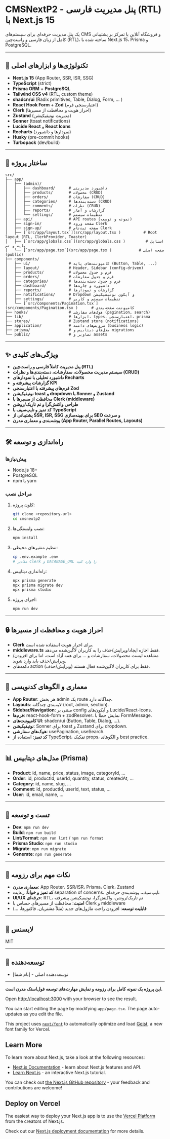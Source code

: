 # CMSNextP2 - پنل مدیریت فارسی (RTL) با Next.js 15

یک پنل مدیریت حرفه‌ای برای سیستم‌های CMS و فروشگاه آنلاین با تمرکز بر پشتیبانی کامل از زبان فارسی و راست‌چین (RTL)، ساخته شده با Next.js 15، Prisma و PostgreSQL.

---

## 🚀 تکنولوژی‌ها و ابزارهای اصلی

- **Next.js 15** (App Router, SSR, ISR, SSG)
- **TypeScript** (strict)
- **Prisma ORM** + **PostgreSQL**
- **Tailwind CSS v4** (RTL, custom theme)
- **shadcn/ui** (Radix primitives, Table, Dialog, Form, ... )
- **React Hook Form** + **Zod** (اعتبارسنجی فرم)
- **Clerk** (احراز هویت و محافظت از مسیرها)
- **Zustand** (مدیریت نوتیفیکیشن)
- **Sonner** (toast notifications)
- **Lucide React** و **React Icons**
- **Recharts** (نمودارها و داشبورد)
- **Husky** (pre-commit hooks)
- **Turbopack** (dev/build)

---

## 📁 ساختار پروژه

```
src/
├── app/
│   ├── (admin)/
│   │   ├── dashboard/      # داشبورد مدیریتی
│   │   ├── products/       # محصولات (CRUD)
│   │   ├── orders/         # سفارشات (CRUD)
│   │   ├── categories/     # دسته‌بندی‌ها (CRUD)
│   │   ├── comments/       # نظرات (CRUD)
│   │   ├── reports/        # گزارشات و آمار
│   │   └── settings/       # تنظیمات سیستم
│   ├── api/                # API routes (نمونه و توسعه)
│   ├── sign-in/            # صفحه ورود Clerk
│   ├── sign-up/            # صفحه ثبت‌نام Clerk
│   ├── [`src/app/layout.tsx`](src/app/layout.tsx )          # Root layout (RTL, ClerkProvider, Toaster)
│   ├── [`src/app/globals.css`](src/app/globals.css )         # استایل پایه و تم
│   └── [`src/app/page.tsx`](src/app/page.tsx )            # صفحه اصلی (public)
├── components/
│   ├── ui/                 # کامپوننت‌های پایه (Button, Table, ...)
│   ├── layout/             # Header, Sidebar (config-driven)
│   ├── products/           # فرم و جدول محصولات
│   ├── orders/             # فرم و جدول سفارشات
│   ├── categories/         # فرم و جدول دسته‌بندی‌ها
│   ├── dashboard/          # داشبورد و چارت‌ها
│   ├── reports/            # گزارشات و نمودارها
│   ├── notifications/      # Dropdown و آیکون نوتیفیکیشن
│   ├── settings/           # تنظیمات سیستم و کاربر
│   └── [`src/components/Pagination.tsx`](src/components/Pagination.tsx )      # کامپوننت صفحه‌بندی
├── hooks/                  # هوک‌های سفارشی (pagination, search)
├── lib/                    # ابزارها، types، اعتبارسنجی، prisma
├── stores/                 # Zustand store (notifications)
├── application/            # سرویس‌های دامنه (business logic)
├── prisma/                 # مدل‌های دیتابیس و migrations
└── public/                 # تصاویر و assets
```

---

## ✨ ویژگی‌های کلیدی

- **پنل مدیریت کاملاً فارسی و راست‌چین (RTL)**
- **سیستم مدیریت محصولات، سفارشات، دسته‌بندی‌ها و نظرات (CRUD)**
- **داشبورد تحلیلی با نمودارهای Recharts**
- **گزارشات پیشرفته و KPI**
- **فرم‌های پیشرفته با اعتبارسنجی Zod**
- **نوتیفیکیشن toast و dropdown با Sonner و Zustand**
- **محافظت از مسیرها با Clerk (middleware)**
- **طراحی واکنش‌گرا و تم تاریک/روشن**
- **کد تمیز و تایپ‌سیف با TypeScript**
- **پشتیبانی از SSR, ISR, SSG برای بهینه‌سازی SEO و سرعت**
- **پوشه‌بندی و معماری مدرن (App Router, Parallel Routes, Layouts)**

---

## 🛠 راه‌اندازی و توسعه

### پیش‌نیازها

- Node.js 18+
- PostgreSQL
- npm یا yarn

### مراحل نصب

1. کلون پروژه:

   ```bash
   git clone <repository-url>
   cd cmsnextp2
   ```

2. نصب وابستگی‌ها:

   ```bash
   npm install
   ```

3. تنظیم متغیرهای محیطی:

   ```bash
   cp .env.example .env
   # مقادیر Clerk و DATABASE_URL را وارد کنید
   ```

4. راه‌اندازی دیتابیس:

   ```bash
   npx prisma generate
   npx prisma migrate dev
   npx prisma studio
   ```

5. اجرای پروژه:
   ```bash
   npm run dev
   ```

---

## 🔒 احراز هویت و محافظت از مسیرها

- **Clerk** برای احراز هویت استفاده شده است.
- **middleware.ts** فقط اجازه ایجاد/ویرایش/حذف را به کاربران لاگین‌شده می‌دهد.
- مشاهده لیست محصولات، سفارشات و ... برای همه آزاد است، اما برای افزودن/ویرایش/حذف باید وارد شوید.
- دکمه‌های action (ویرایش/حذف) فقط برای کاربران لاگین‌شده فعال هستند.

---

## 🧩 معماری و الگوهای کدنویسی

- **App Router**: هر بخش admin یک route جداگانه دارد.
- **Layouts**: لایه‌بندی چندگانه (root, admin, section).
- **Sidebar/Navigation**: مبتنی بر config و آیکون‌های Lucide/React-Icons.
- **فرم‌ها**: react-hook-form + zodResolver، نمایش خطا با FormMessage.
- **کامپوننت‌های UI**: shadcn/ui (Button, Table, Dialog, ...).
- **نوتیفیکیشن**: Sonner برای toast و Zustand برای dropdown.
- **هوک‌های سفارشی**: usePagination, useSearch.
- **کد تمیز**: استفاده از TypeScript، تفکیک props، و الگوهای best practice.

---

## 📊 مدل‌های دیتابیس (Prisma)

- **Product**: id, name, price, status, image, categoryId, ...
- **Order**: id, productId, userId, quantity, status, createdAt, ...
- **Category**: id, name, slug, ...
- **Comment**: id, productId, userId, text, status, ...
- **User**: id, email, name, ...

---

## 🧪 تست و توسعه

- **Dev**: `npm run dev`
- **Build**: `npm run build`
- **Lint/Format**: `npm run lint` / `npm run format`
- **Prisma Studio**: `npm run studio`
- **Migrate**: `npm run migrate`
- **Generate**: `npm run generate`

---

## 📝 نکات مهم برای رزومه

- **معماری مدرن**: App Router، SSR/ISR، Prisma، Clerk، Zustand
- **کد تمیز و خوانا**: رعایت separation of concerns، تایپ‌سیف، پوشه‌بندی حرفه‌ای
- **UI/UX حرفه‌ای**: RTL، تم تاریک/روشن، واکنش‌گرا، نوتیفیکیشن پیشرفته
- **امنیت**: محافظت از مسیرهای حساس با Clerk و middleware
- **قابلیت توسعه**: افزودن راحت ماژول‌های جدید (مثلاً مشتریان، فاکتورها، ...)

---

## 📄 لایسنس

MIT

---

## 👤 توسعه‌دهنده

- [نام شما] - توسعه‌دهنده اصلی

---

**این پروژه یک نمونه کامل برای رزومه و نمایش مهارت‌های توسعه فول‌استک مدرن است.**

Open [http://localhost:3000](http://localhost:3000) with your browser to see the result.

You can start editing the page by modifying `app/page.tsx`. The page auto-updates as you edit the file.

This project uses [`next/font`](https://nextjs.org/docs/app/building-your-application/optimizing/fonts) to automatically optimize and load [Geist](https://vercel.com/font), a new font family for Vercel.

## Learn More

To learn more about Next.js, take a look at the following resources:

- [Next.js Documentation](https://nextjs.org/docs) - learn about Next.js features and API.
- [Learn Next.js](https://nextjs.org/learn) - an interactive Next.js tutorial.

You can check out [the Next.js GitHub repository](https://github.com/vercel/next.js) - your feedback and contributions are welcome!

## Deploy on Vercel

The easiest way to deploy your Next.js app is to use the [Vercel Platform](https://vercel.com/new?utm_medium=default-template&filter=next.js&utm_source=create-next-app&utm_campaign=create-next-app-readme) from the creators of Next.js.

Check out our [Next.js deployment documentation](https://nextjs.org/docs/app/building-your-application/deploying) for more details.
